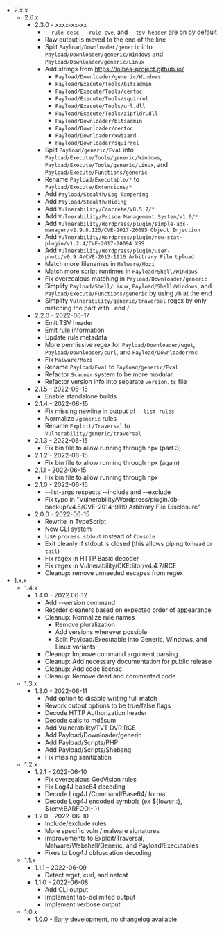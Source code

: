 * 2.x.x
  * 2.0.x
    * 2.3.0 - xxxx-xx-xx
      * `--rule-desc`, `--rule-cve`, and `--tsv-header` are on by default
      * Raw output is moved to the end of the line
      * Split `Payload/Downloader/generic` into `Payload/Downloader/generic/Windows` and `Payload/Downloader/generic/Linux`
      * Add strings from https://lolbas-project.github.io/
        * `Payload/Downloader/generic/Windows`
        * `Payload/Execute/Tools/bitsadmin`
        * `Payload/Execute/Tools/certoc`
        * `Payload/Execute/Tools/squirrel`
        * `Payload/Execute/Tools/url.dll`
        * `Payload/Execute/Tools/zipfldr.dll`
        * `Payload/Downloader/bitsadmin`
        * `Payload/Downloader/certoc`
        * `Payload/Downloader/xwizard`
        * `Payload/Downloader/squirrel`
      * Split `Payload/generic/Eval` into `Payload/Execute/Tools/generic/Windows`, `Payload/Execute/Tools/generic/Linux`, and `Payload/Execute/Functions/generic`
      * Rename `Payload/Executable/*` to `Payload/Execute/Extensions/*`
      * Add `Payload/Stealth/Log Tampering`
      * Add `Payload/Stealth/Hiding`
      * Add `Vulnerability/Concrete/v8.5.7/*`
      * Add `Vulnerability/Prison Management System/v1.0/*`
      * Add `Vulnerability/Wordpress/plugin/simple-ads-manager/v2.9.8.125/CVE-2017-20095 Object Injection`
      * Add `Vulnerability/Wordpress/plugin/new-stat-plugin/v1.2.4/CVE-2017-20094 XSS`
      * Add `Vulnerability/Wordpress/plugin/user-photo/v0.9.4/CVE-2013-1916 Arbitrary File Upload`
      * Match more filenames in `Malware/Mozi`
      * Match more script runtimes in `Payload/Shell/Windows`
      * Fix overzealous matching in `Payload/Downloader/generic`
      * Simplify `Payload/Shell/Linux`, `Payload/Shell/Windows`, and `Payload/Execute/Functions/generic` by using `/b` at the end
      * Simplify `Vulnerability/generic/traversal` regex by only matching the part with . and /
    * 2.2.0 - 2022-06-17
      * Emit TSV header
      * Emit rule information
      * Update rule metadata
      * More permissive regex for `Payload/Downloader/wget`, `Payload/Downloader/curl`, and `Payload/Downloader/nc`
      * Fix `Malware/Mozi`
      * Rename `Payload/Eval` to `Payload/generic/Eval`
      * Refactor `Scanner` system to be more modular
      * Refactor version info into separate `version.ts` file
    * 2.1.5 - 2022-06-15
      * Enable standalone builds
    * 2.1.4 - 2022-06-15
      * Fix missing newline in output of `--list-rules`
      * Normalize `/generic` rules
      * Rename `Exploit/Traversal` to `Vulnerability/generic/traversal`
    * 2.1.3 - 2022-06-15
      * Fix bin file to allow running through npx (part 3)
    * 2.1.2 - 2022-06-15
      * Fix bin file to allow running through npx (again)
    * 2.1.1 - 2022-06-15
      * Fix bin file to allow running through npx
    * 2.1.0 - 2022-06-15
      * --list-args respects --include and --exclude
      * Fix typo in "Vulnerability/Wordpress/plugin/db-backup/v4.5/CVE-2014-9119 Arbitrary File Disclosure"
    * 2.0.0 - 2022-06-15
      * Rewrite in TypeScript
      * New CLI system
      * Use `process.stdout` instead of `Console`
      * Exit cleanly if stdout is closed (this allows piping to `head` or `tail`)
      * Fix regex in HTTP Basic decoder
      * Fix regex in Vulnerability/CKEditor/v4.4.7/RCE
      * Cleanup: remove unneeded escapes from regex
* 1.x.x
  * 1.4.x
    * 1.4.0 - 2022.06-12
      * Add --version command
      * Reorder cleaners based on expected order of appearance
      * Cleanup: Normalize rule names
        * Remove pluralization
        * Add versions wherever possible
        * Split Payload/Executable into Generic, Windows, and Linux variants
      * Cleanup: Improve command argument parsing
      * Cleanup: Add necessary documentation for public release
      * Cleanup: Add code license
      * Cleanup: Remove dead and commented code
  * 1.3.x
    * 1.3.0 - 2022-06-11
      * Add option to disable writing full match
      * Rework output options to be true/false flags
      * Decode HTTP Authorization header
      * Decode calls to md5sum
      * Add Vulnerability/TVT DVR RCE
      * Add Payload/Downloader/generic
      * Add Payload/Scripts/PHP
      * Add Payload/Scripts/Shebang
      * Fix missing sanitization
  * 1.2.x
    * 1.2.1 - 2022-06-10 
      * Fix overzealous GeoVision rules
      * Fix Log4J base64 decoding
      * Decode Log4J /Command/Base64/ format
      * Decode Log4J encoded symbols (ex ${lower::}, ${env:BARFOO:-:})
    * 1.2.0 - 2022-06-10
      * Include/exclude rules
      * More specific vuln / malware signatures
      * Improvements to Exploit/Traversal, Malware/Webshell/Generic, and Payload/Executables
      * Fixes to Log4J obfuscation decoding
  * 1.1.x
    * 1.1.1 - 2022-06-09
      * Detect wget, curl, and netcat
    * 1.1.0 - 2022-06-08
      * Add CLI output
      * Implement tab-delimited output
      * Implement verbose output
  * 1.0.x
    * 1.0.0 - Early development, no changelog available